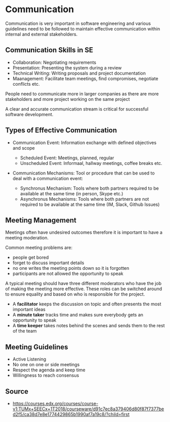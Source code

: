 # Communication

Communication is very important in software engineering and various guidelines need to be followed to maintain effective communication within internal and external stakeholders.

## Communication Skills in SE
* Collaboration: Negotiating requirements
* Presentation: Presenting the system during a review
* Technical Writing: Writing proposals and project documentation
* Maanagement: Facilitate team meetings, find compromises, negotiate conflicts etc.


 People need to communicate more in larger companies as there are more stakeholders and more project working on the same project

 A clear and accurate communication stream is critical for successful software development.

 ## Types of Effective Communication

 * Communication Event: Information exchange with defined objectives and scope
    * Scheduled Event: Meetings, planned, regular
    * Unscheduled Event: Informaal, hallway meetings, coffee breaks etc.


* Communication Mechanisms: Tool or procedure that can be used to deal with a communication event:
    * Synchronus Mechanism: Tools where both partners required to be available at the same time (in person, Skype etc.)
    * Asynchronus Mechanisms: Tools where both partners are not required to be available at the same time (IM, Slack, Github Issues)

## Meeting Management

Meetings often have undesired outcomes therefore it is important to have a meeting moderation. 

Common meeting problems are:
* people get bored
* forget to discuss important details
* no one writes the meeting points down so it is forgotten
* participants are not allowed the opportunity to speak

A typical meeting should have three different moderators who have the job of making the meeting more effective. These roles can be switched around to ensure equality and based on who is responsible for the project.

* A **facilitator** keeps the discussion on topic and often presents the most important ideas
* A **minute taker** tracks time and makes sure everybody gets an opportunity to speak
* A **time keeper** takes notes behind the scenes and sends them to the rest of the team

## Meeting Guidelines
* Active Listening
* No one on one or side meetings
* Respect the agenda and keep time
* Willingness to reach consensus 


## Source
* https://courses.edx.org/courses/course-v1:TUMx+SEECx+1T2018/courseware/d91c7ec8a379406d80f87f7377bed2f5/ca38d7e8e1774429865b1990af7a19c8/?child=first